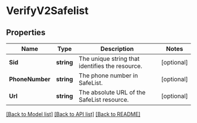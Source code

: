 # VerifyV2Safelist

## Properties

Name | Type | Description | Notes
------------ | ------------- | ------------- | -------------
**Sid** | **string** | The unique string that identifies the resource. |[optional] 
**PhoneNumber** | **string** | The phone number in SafeList. |[optional] 
**Url** | **string** | The absolute URL of the SafeList resource. |[optional] 

[[Back to Model list]](../README.md#documentation-for-models) [[Back to API list]](../README.md#documentation-for-api-endpoints) [[Back to README]](../README.md)


